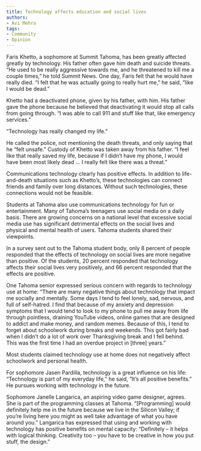 ```yaml
---
title: Technology affects education and social lives
authors:
- Avi Mehra
tags:
- Community
- Opinion
---
```


Faris Khetto, a sophomore at Summit Tahoma, has been greatly affected greatly by technology. His father often gave him death and suicide threats. “He used to be really aggressive towards me, and he threatened to kill me a couple times,” he told Summit News. One day, Faris felt that he would have really died. “I felt that he was actually going to really hurt me,” he said, “like I would be dead.”

Khetto had a deactivated phone, given by his father, with him. His father gave the phone because he believed that deactivating it would stop all calls from going through. “I was able to call 911 and stuff like that, like emergency services.”

“Technology has really changed my life.”

He called the police, not mentioning the death threats, and only saying that he “felt unsafe.” Custody of Khetto was taken away from his father. “I feel like that really saved my life, because if I didn’t have my phone, I would have been most likely dead … I really felt like there was a threat.”

Communications technology clearly has positive effects. In addition to life-and-death situations such as Khetto’s, these technologies can connect friends and family over long distances. Without such technologies, these connections would not be feasible.

Students at Tahoma also use communications technology for fun or entertainment. Many of Tahoma’s teenagers use social media on a daily basis. There are growing concerns on a national level that excessive social media use has significant detrimental effects on the social lives and physical and mental health of users. Tahoma students shared their viewpoints.

In a survey sent out to the Tahoma student body, only 8 percent of people responded that the effects of technology on social lives are more negative than positive. Of the students, 20 percent responded that technology affects their social lives very positively, and 66 percent responded that the effects are positive. 

One Tahoma senior expressed serious concern with regards to technology use at home: “There are many negative things about technology that impact me socially and mentally. Some days I tend to feel lonely, sad, nervous, and full of self-hatred. I find that because of my anxiety and depression symptoms that I would tend to look to my phone to pull me away from life through pointless, draining YouTube videos, online games that are designed to addict and make money, and random memes. Because of this, I tend to forget about schoolwork during breaks and weekends. This got fairly bad when I didn’t do a lot of work over Thanksgiving break and I fell behind. This was the first time I had an overdue project in [three] years.”

Most students claimed technology use at home does not negatively affect schoolwork and personal health. 

For sophomore Jasen Pardilla, technology is a great influence on his life: “Technology is part of my everyday life,” he said, “It’s all positive benefits.” He pursues working with technology in the future.

Sophomore Janelle Langarica, an aspiring video game designer, agrees. She is part of the programming classes at Tahoma. “[Programming] would definitely help me in the future because we live in the Silicon Valley; if you’re living here you might as well take advantage of what you have around you.” Langarica has expressed that using and working with technology has positive benefits on mental capacity: “Definitely – it helps with logical thinking. Creativity too – you have to be creative in how you put stuff, the design.”